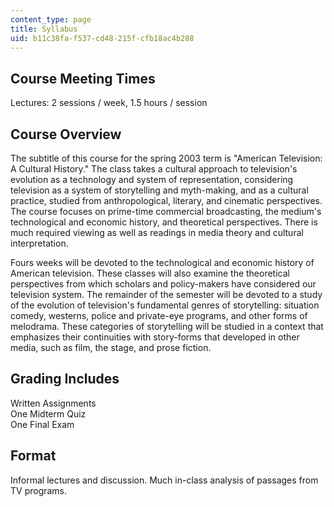 ```yaml
---
content_type: page
title: Syllabus
uid: b11c38fa-f537-cd48-215f-cfb18ac4b288
---
```


Course Meeting Times
--------------------

Lectures: 2 sessions / week, 1.5 hours / session

Course Overview
---------------

The subtitle of this course for the spring 2003 term is "American Television: A Cultural History." The class takes a cultural approach to television's evolution as a technology and system of representation, considering television as a system of storytelling and myth-making, and as a cultural practice, studied from anthropological, literary, and cinematic perspectives. The course focuses on prime-time commercial broadcasting, the medium's technological and economic history, and theoretical perspectives. There is much required viewing as well as readings in media theory and cultural interpretation.

Fours weeks will be devoted to the technological and economic history of American television. These classes will also examine the theoretical perspectives from which scholars and policy-makers have considered our television system. The remainder of the semester will be devoted to a study of the evolution of television's fundamental genres of storytelling: situation comedy, westerns, police and private-eye programs, and other forms of melodrama. These categories of storytelling will be studied in a context that emphasizes their continuities with story-forms that developed in other media, such as film, the stage, and prose fiction.

Grading Includes
----------------

Written Assignments  
One Midterm Quiz  
One Final Exam

Format
------

Informal lectures and discussion. Much in-class analysis of passages from TV programs.